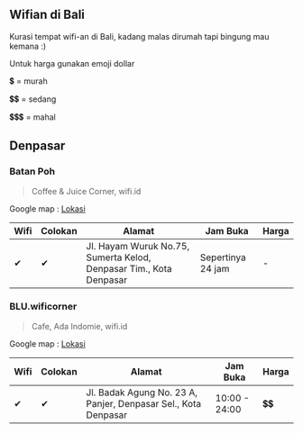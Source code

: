 ## Wifian di Bali
Kurasi tempat wifi-an di Bali, kadang malas dirumah tapi bingung mau kemana :)

Untuk harga gunakan emoji dollar

💲 = murah

💲💲 = sedang

💲💲💲 = mahal

## Denpasar
### Batan Poh
> Coffee & Juice Corner, wifi.id

Google map : [Lokasi](https://goo.gl/maps/254yGvDUXyH2)

Wifi | Colokan | Alamat | Jam Buka | Harga
--- | ------- | ------ | --------- | ----
✔ | ✔ | Jl. Hayam Wuruk No.75, Sumerta Kelod, Denpasar Tim., Kota Denpasar | Sepertinya 24 jam | -

### BLU.wificorner
> Cafe, Ada Indomie, wifi.id

Google map : [Lokasi](https://goo.gl/maps/JyJx9KXARqE2)

Wifi | Colokan | Alamat | Jam Buka | Harga
--- | ------- | ------ | --------- | ----
✔ | ✔ | Jl. Badak Agung No. 23 A, Panjer, Denpasar Sel., Kota Denpasar | 10:00 - 24:00 | 💲💲

